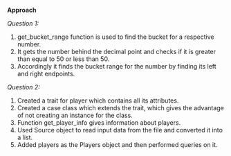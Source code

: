 **Approach**

*Question 1:*

1. get_bucket_range function is used to find the bucket for a respective number. 
2. It gets the number behind the decimal point and checks if it is greater than equal to 50 or less than 50.
3. Accordingly it finds the bucket range for the number by finding its left and right endpoints.

*Question 2:*

1. Created a trait for player which contains all its attributes.
2. Created a case class which extends the trait, which gives the advantage of not creating an instance for the class.
3. Function get_player_info gives information about players.
4. Used Source object to read input data from the file and converted it into a list.
5. Added players as the Players object and then performed queries on it.
